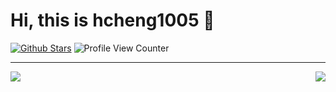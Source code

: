<div align=left>
<!-- <img alt="hcheng1005" src="./assets/avatar.png" width=100 /> -->

# Hi, this is hcheng1005 :wave:

<p>
  
[![Github Stars](https://img.shields.io/github/stars/hcheng1005?color=faf408&label=github%20stars&logo=github)](https://github.com/hcheng1005)
![Profile View Counter](https://komarev.com/ghpvc/?username=hcheng1005&color=blue&label=Profile+Views)
</p>

---

<p align="center">
  <a href="https://github.com/hcheng1005/github-readme-stats">
    <img align="left" src="https://github-readme-stats.vercel.app/api/top-langs/?username=hcheng1005&hide=javascript,html,css,vue" />
  </a>
  <a href="https://github.com/hcheng1005/github-readme-stats">
    <img align="right" src="https://github-readme-stats.vercel.app/api?username=hcheng1005&show_icons=true" />
  </a>
</p>
